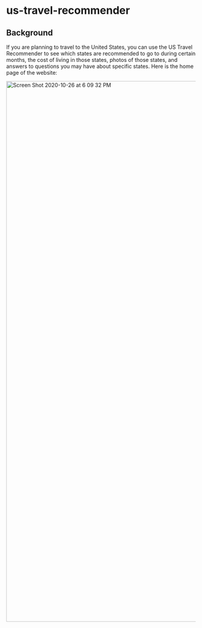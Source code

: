 # us-travel-recommender

## Background
If you are planning to travel to the United States, you can use the US Travel Recommender to see which states are recommended to go to during certain months, the cost of living in those states, photos of those states, and answers to questions you may have about specific states. Here is the home page of the website: 

<img width="1438" alt="Screen Shot 2020-10-26 at 6 09 32 PM" src="https://user-images.githubusercontent.com/49875057/97241211-c9b55600-17c6-11eb-8cae-1cad321109ce.png">

